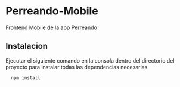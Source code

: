 
# Perreando-Mobile

Frontend Mobile de la app Perreando



## Instalacion
Ejecutar el siguiente comando en la consola dentro del directorio del proyecto para instalar todas las dependencias necesarias


```bash
  npm install 
```
